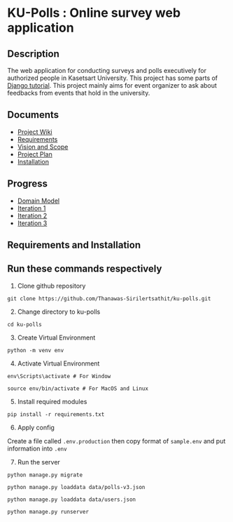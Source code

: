# KU-Polls : Online survey web application
## Description
The web application for conducting surveys and polls executively for authorized people in Kasetsart University. This project has some parts of [Django tutorial](https://docs.djangoproject.com/en/5.1/intro/tutorial01/). This project mainly aims for event organizer to ask about feedbacks from events that hold in the university.

## Documents
* [Project Wiki](../../wiki/Home)
* [Requirements](../../wiki/Requirements)
* [Vision and Scope](../../wiki/Vision-and-Scope)
* [Project Plan](../../wiki/Project-Plan)
* [Installation](../../wiki/Installation)

## Progress
* [Domain Model](../../wiki/Domain_Model)
* [Iteration 1](../../wiki/Iteration_1)
* [Iteration 2](../../wiki/Iteration_2)
* [Iteration 3](../../wiki/Iteration_3)

## Requirements and Installation
## Run these commands respectively
1. Clone github repository
```
git clone https://github.com/Thanawas-Sirilertsathit/ku-polls.git
```
2. Change directory to ku-polls
```
cd ku-polls
```
3. Create Virtual Environment
```
python -m venv env
```
4. Activate Virtual Environment
```
env\Scripts\activate # For Window
```
```
source env/bin/activate # For MacOS and Linux
```
5. Install required modules
```
pip install -r requirements.txt
```
6. Apply config

Create a file called ``.env.production`` then copy format of ``sample.env`` and put information into ``.env``

7. Run the server
```
python manage.py migrate
```
```
python manage.py loaddata data/polls-v3.json
```
```
python manage.py loaddata data/users.json
```
```
python manage.py runserver
```

